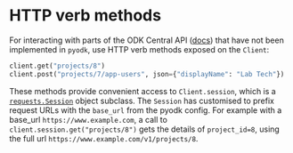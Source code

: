 # HTTP verb methods

For interacting with parts of the ODK Central API ([docs](https://odkcentral.docs.apiary.io)) that have not been implemented in `pyodk`, use HTTP verb methods exposed on the `Client`:

```python
client.get("projects/8")
client.post("projects/7/app-users", json={"displayName": "Lab Tech"})
```

These methods provide convenient access to `Client.session`, which is a [`requests.Session`](https://requests.readthedocs.io/en/latest/user/advanced/#session-objects) object subclass. The `Session` has customised to prefix request URLs with the `base_url` from the pyodk config. For example with a base_url `https://www.example.com`, a call to `client.session.get("projects/8")` gets the details of `project_id=8`, using the full url `https://www.example.com/v1/projects/8`.
